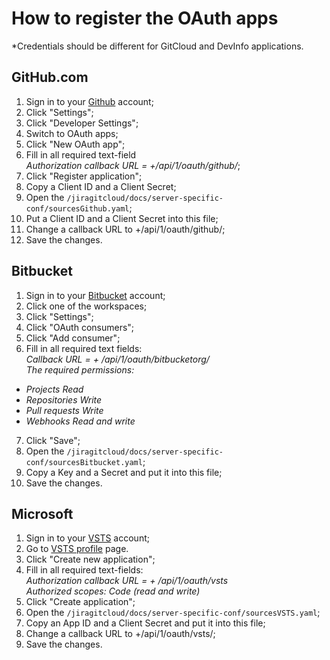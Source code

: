 # How to register the OAuth apps
*Credentials should be different for GitCloud and DevInfo applications.

##  GitHub.com


1.	Sign in to your <a href="https://github.com/" target="_blank">Github</a> account;
2.	Click "Settings";
3.	Click "Developer Settings";
4.	Switch to OAuth apps;
5.	Click "New OAuth app";
6.	Fill in all required text-field  
*Authorization callback URL = <your URL> +/api/1/oauth/github/*;
7.	Click "Register application";
8.	Copy a Client ID and a Client Secret;
9.	Open the `/jiragitcloud/docs/server-specific-conf/sourcesGithub.yaml`;
10.	Put a Client ID and a Client Secret into this file;
11.	Change a callback URL to <your URL> +/api/1/oauth/github/;
12.	Save the changes.


##  Bitbucket


1.	Sign in to your <a href="https://bitbucket.org/" target="_blank">Bitbucket</a> account;
2.	Сlick one of the workspaces;
3.	Click "Settings";
4.	Click "OAuth consumers";
5.	Click "Add consumer";
6.	Fill in all required text fields:  
*Callback URL = <your URL> + /api/1/oauth/bitbucketorg/*  
*The required permissions:*  
* *Projects Read*  
* *Repositories Write* 
* *Pull requests Write*  
* *Webhooks Read and write*
7.	Click "Save";
8.	Open the `/jiragitcloud/docs/server-specific-conf/sourcesBitbucket.yaml`;
9.	Сopy a Key and a Secret and put it into this file;
10.	Save the changes.


##  Microsoft

1.	Sign in to your <a href="https://azure.microsoft.com/en-us/services/devops/" target="_blank">VSTS</a> account;
2.	Go to <a href="https://aex.dev.azure.com/me?mkt=en-US&campaign=o~msft~old~vsts~profile" target="_blank">VSTS profile</a> page.
3.	Сlick "Create new application";
4.	Fill in all required text-fields:  
*Authorization callback URL = <your URL> + /api/1/oauth/vsts*  
*Authorized scopes: Code (read and write)*
5.	Click "Create application";
6.	Open the `/jiragitcloud/docs/server-specific-conf/sourcesVSTS.yaml`;
7.	Copy an App ID and a Client Secret and put it into this file;
8.	Change a callback URL to <your URL> +/api/1/oauth/vsts/;
9.	Save the changes.

